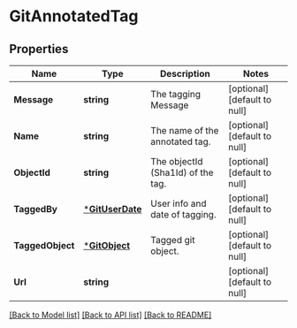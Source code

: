 # GitAnnotatedTag

## Properties
Name | Type | Description | Notes
------------ | ------------- | ------------- | -------------
**Message** | **string** | The tagging Message | [optional] [default to null]
**Name** | **string** | The name of the annotated tag. | [optional] [default to null]
**ObjectId** | **string** | The objectId (Sha1Id) of the tag. | [optional] [default to null]
**TaggedBy** | [***GitUserDate**](GitUserDate.md) | User info and date of tagging. | [optional] [default to null]
**TaggedObject** | [***GitObject**](GitObject.md) | Tagged git object. | [optional] [default to null]
**Url** | **string** |  | [optional] [default to null]

[[Back to Model list]](../README.md#documentation-for-models) [[Back to API list]](../README.md#documentation-for-api-endpoints) [[Back to README]](../README.md)


